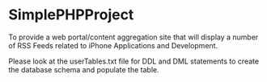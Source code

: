 SimplePHPProject
================

To provide a web portal/content aggregation site that will display a number of RSS Feeds related to iPhone Applications and Development.


Please look at the userTables.txt file for DDL and DML statements to create the database schema and populate the table.
